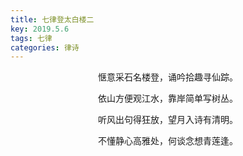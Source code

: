 ```yaml
---
title: 七律登太白楼二
key: 2019.5.6
tags: 七律
categories: 律诗
---
```


<p align="center">惬意采石名楼登，诵吟拾趣寻仙踪。
</p>
<p align="center">依山方便观江水，靠岸简单写树丛。
</p>
<p align="center">听风出句得狂放，望月入诗有清明。
</p>
<p align="center">不懂静心高雅处，何谈念想青莲逢。
</p>
